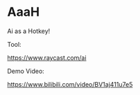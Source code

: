 # AaaH
Ai as a Hotkey!

Tool:

https://www.raycast.com/ai

Demo Video:

https://www.bilibili.com/video/BV1aj411u7e5
